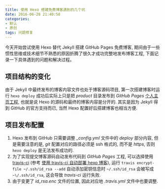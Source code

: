 ```yaml
---
title: 使用 Hexo 搭建免费博客遇到的几个坑
date: 2016-06-28 21:40:58
categories: 
- 默认
- 原创
tags: 问题修复
---
```


今天开始尝试使用 Hexo 替代 Jekyll 搭建 GitHub Pages 免费博客, 期间由于一些惯性思维或技术细节不熟悉的原因折腾了很久才成功完整地发布博客工程, 下面记录一下具体遇到的问题和解决过程。

<!--more-->

## 项目结构的变化

由于 Jekyll 中最终发布的博客内容文件也处于博客源码项目, 第一次搭建博客时运行 `hexo deploy` 成功后实际上只是把 *product* 目录发布到 *GitHub Pages* [个人主页工程](https://JounQin.github.io), 也就是说 Hexo 的源码和最终的博客内容是分开的. 其实是因为 Jekyll 得到 GitHub 的官方支持而已, 当然 Hexo 配置好后搭建博客也相当方便.

## 项目发布配置

1. Hexo 发布到 GitHub 只需要调整 *_config.yml* 文件中的 *deploy* 部分内容, 但是需要注意的是, *git* 配置对应的路径必须是 ssh 格式的, 而不是 *https*, 否则 `hexo deploy` 是无法发布成功的.
1. 为了实现提交博客源码自动发布代码到 *GitHub Pages* 工程, 可以选择使用 [travis-ci](https://travis-ci.org/) (参考 [使用 travis-ci 自动部署 hexo 博客](http://w3cboy.com/post/2016/03/travisci-hexo-deploy/)), 运行 `travis encrypt-file ~/.ssh/id_rsa --add` 自动添加密钥信息时 `~/.ssh/id_rsa` 会被写成 `~\/.ssh/id_rsa`, 这会导致 *travis-ci* 运行失败.
1. 由于变更了 *id_rsa.enc* 文件的位置, 因此对应地 *.travis.yml* 文件中也要调整.
